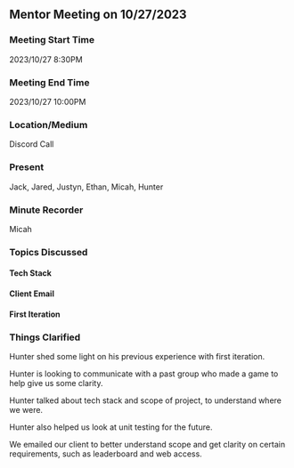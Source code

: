 ## Mentor Meeting on 10/27/2023

### Meeting Start Time
2023/10/27 8:30PM 

### Meeting End Time
2023/10/27 10:00PM

### Location/Medium
Discord Call

### Present
Jack, Jared, Justyn, Ethan, Micah, Hunter

### Minute Recorder
Micah

### Topics Discussed
#### Tech Stack
#### Client Email
#### First Iteration

### Things Clarified

Hunter shed some light on his previous experience with first iteration. 

Hunter is looking to communicate with a past group who made a game to help give us some clarity.

Hunter talked about tech stack and scope of project, to understand where we were.

Hunter also helped us look at unit testing for the future.

We emailed our client to better understand scope and get clarity on certain requirements, such as leaderboard and web access.
